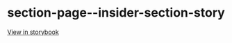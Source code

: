 # section-page--insider-section-story

[View in storybook](https://raw.githack.com/Independent-Digital-News-and-Media-Ltd/standard-pwamp-sb/PR-646-sb/index.html?path=/story/section-page--insider-section-story)